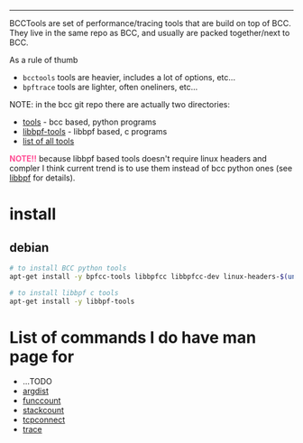 ---

BCCTools are set of performance/tracing tools that are build on top of BCC.
They live in the same repo as BCC, and usually are packed together/next to BCC.

As a rule of thumb
  - `bcctools` tools are heavier, includes a lot of options, etc...
  - `bpftrace` tools are lighter, often oneliners, etc...

NOTE: in the bcc git repo there are actually two directories:
- [tools](https://github.com/iovisor/bcc/tree/master/tools) - bcc based, python programs
- [libbpf-tools](https://github.com/iovisor/bcc/tree/master/libbpf-tools) - libbpf based, c programs
- [list of all tools](https://github.com/iovisor/bcc/tree/master#tools)

<span style="color:#ff4d94">**NOTE!!**</span> because libbpf based tools doesn't
require linux headers and compler I think current trend is to use them instead of
bcc python ones (see [libbpf](./libbpf.md) for details).

# install

## debian
```sh
# to install BCC python tools
apt-get install -y bpfcc-tools libbpfcc libbpfcc-dev linux-headers-$(uname -r)

# to install libbpf c tools
apt-get install -y libbpf-tools
```

# List of commands I do have man page for
- ...TODO
- [argdist](../../COMMANDS/ARGDIST/index.md)
- [funccount](../../COMMANDS/FUNCCOUNT/index.md)
- [stackcount](../../COMMANDS/STACKCOUNT/index.md)
- [tcpconnect](../../COMMANDS/TCPCONNECT/index.md)
- [trace](../../COMMANDS/TRACE/index.md)
